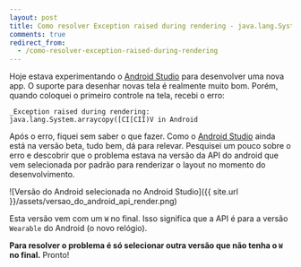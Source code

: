 ```yaml
---
layout: post
title: Como resolver Exception raised during rendering - java.lang.System.arraycopy([CI[CII)V no Android Studio
comments: true
redirect_from:
  - /como-resolver-exception-raised-during-rendering
---
```




Hoje estava experimentando o [Android Studio][1] para desenvolver uma nova app. O suporte para desenhar novas tela é realmente muito bom. Porém, quando coloquei o primeiro controle na tela, recebi o erro:

`_Exception raised during rendering: java.lang.System.arraycopy([CI[CII)V in Android`

Após o erro, fiquei sem saber o que fazer. Como o [Android Studio][1] ainda está na versão beta, tudo bem, dá para relevar. Pesquisei um pouco sobre o erro e descobrir que o problema estava na versão da API do android que vem selecionada por padrão para renderizar o layout no momento do desenvolvimento.

![Versão do Android selecionada no Android Studio]({{ site.url }}/assets/versao_do_android_api_render.png)

Esta versão vem com um `W` no final. Isso significa que a API é para a versão `Wearable` do Android (o novo relógio).


**Para resolver o problema é só selecionar outra versão que não tenha o `W` no final.** Pronto!


 [1]: https://developer.android.com/sdk/installing/studio.html
